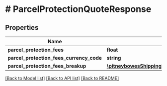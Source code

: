 # # ParcelProtectionQuoteResponse

## Properties

Name | Type | Description | Notes
------------ | ------------- | ------------- | -------------
**parcel_protection_fees** | **float** |  | 
**parcel_protection_fees_currency_code** | **string** |  | 
**parcel_protection_fees_breakup** | [**\pitneybowesShipping\shippingApi.model\ParcelProtectionQuoteResponseParcelProtectionFeesBreakup**](ParcelProtectionQuoteResponseParcelProtectionFeesBreakup.md) |  | 

[[Back to Model list]](../../README.md#documentation-for-models) [[Back to API list]](../../README.md#documentation-for-api-endpoints) [[Back to README]](../../README.md)


